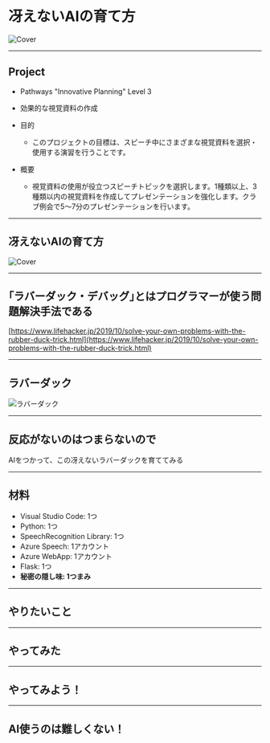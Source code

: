 # 冴えないAIの育て方

![Cover](https://cs1.anime.dmkt-sp.jp/anime_kv/img/22/36/2/22362_1_1.png?1551420528000)  
  
---
  
## Project
  
- Pathways "Innovative Planning" Level 3
- 効果的な視覚資料の作成
  
- 目的
    - このプロジェクトの目標は、スピーチ中にさまざまな視覚資料を選択・使用する演習を行うことです。
- 概要
    - 視覚資料の使用が役立つスピーチトピックを選択します。1種類以上、3種類以内の視覚資料を作成してプレゼンテーションを強化します。クラブ例会で5～7分のプレゼンテーションを行います。
  
---
  
## 冴えないAIの育て方

![Cover](https://cs1.anime.dmkt-sp.jp/anime_kv/img/22/36/2/22362_1_1.png?1551420528000)  
  
---
  
## ｢ラバーダック・デバッグ｣とはプログラマーが使う問題解決手法である
  
[https://www.lifehacker.jp/2019/10/solve-your-own-problems-with-the-rubber-duck-trick.html](https://www.lifehacker.jp/2019/10/solve-your-own-problems-with-the-rubber-duck-trick.html)
  
---
  
## ラバーダック
  
![ラバーダック](https://assets.st-note.com/production/uploads/images/30109229/rectangle_large_type_2_0f41b6ee833b5c059715a3a72388d8ca.jpeg?width=800)
  
---
  
## 反応がないのはつまらないので
  
AIをつかって、この冴えないラバーダックを育ててみる
  
---
  
## 材料
  
- Visual Studio Code: 1つ
- Python: 1つ
- SpeechRecognition Library: 1つ
- Azure Speech: 1アカウント
- Azure WebApp: 1アカウント
- Flask: 1つ
- **秘密の隠し味: 1つまみ**
  
---
  
## やりたいこと
  
---
  
## やってみた
  
---
  
## やってみよう！
  
---
  
## AI使うのは難しくない！